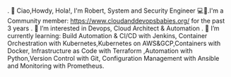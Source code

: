 . 👋 Ciao,Howdy, Hola!, I'm Robert, System and Security Engineer 💻👨‍.I'm a Community member: https://www.cloudanddevopsbabies.org/ for the past 3 years
. 👀 I’m interested in Devops, Cloud Architect & Automation 
. 🌱 I’m currently learning:  Build Automation & CI/CD with Jenkins, Container Orchestration with Kubernetes,Kubernetes on AWS&GCP,Containers with Docker, Infrastructure as Code with Terraform ,Automation with Python,Version Control with Git, Configuration Management with Ansible and  Monitoring with Prometheus.  
